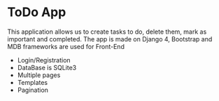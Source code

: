 # ToDo App

This application allows us to create tasks to do, delete them, mark as important and completed. The app is made on Django 4, Bootstrap and MDB frameworks are used for Front-End

- Login/Registration
- DataBase is SQLite3
- Multiple pages
- Templates
- Pagination
